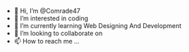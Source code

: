 - 👋 Hi, I’m @Comrade47
- 👀 I’m interested in coding
- 🌱 I’m currently learning Web Designing And Development
- 💞️ I’m looking to collaborate on 
- 📫 How to reach me ...

<!---
Comrade47/Comrade47 is a ✨ special ✨ repository because its `README.md` (this file) appears on your GitHub profile.
You can click the Preview link to take a look at your changes.
--->
